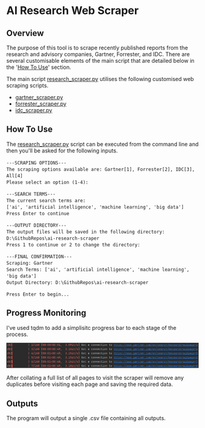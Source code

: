 # AI Research Web Scraper

## Overview
The purpose of this tool is to scrape recently published reports from the research and advisory companies, Gartner, Forrester, and IDC. There are several customisable elements of the main script that are detailed below in the '[How To Use](#how-to-use)' section.

The main script [research_scraper.py](https://github.com/JamesT94/ai-research-scraper/blob/main/research_scraper.py) utilises the following customised web scraping scripts.  

- [gartner_scraper.py](https://github.com/JamesT94/ai-research-scraper/blob/main/gartner_scraper.py)
- [forrester_scraper.py](https://github.com/JamesT94/ai-research-scraper/blob/main/forrester_scraper.py)
- [idc_scraper.py](https://github.com/JamesT94/ai-research-scraper/blob/main/idc_scraper.py)

## How To Use
The [research_scraper.py](https://github.com/JamesT94/ai-research-scraper/blob/main/research_scraper.py) script can be executed from the command line and then you'll be asked for the following inputs.  


`---SCRAPING OPTIONS---`  
`The scraping options available are: Gartner[1], Forrester[2], IDC[3], All[4]`  
`Please select an option (1-4): `  

`---SEARCH TERMS---`  
`The current search terms are: `  
`['ai', 'artificial intelligence', 'machine learning', 'big data']`  
`Press Enter to continue`

`---OUTPUT DIRECTORY---`  
`The output files will be saved in the following directory: `  
`D:\GithubRepos\ai-research-scraper`  
`Press 1 to continue or 2 to change the directory:`  

`---FINAL CONFIRMATION---`  
`Scraping: Gartner`  
`Search Terms: ['ai', 'artificial intelligence', 'machine learning', 'big data']`  
`Output Directory: D:\GithubRepos\ai-research-scraper`  

`Press Enter to begin...`


## Progress Monitoring
I've used tqdm to add a simplisitc progress bar to each stage of the process.

![Progress Bar](https://github.com/JamesT94/ai-research-scraper/blob/main/imgs/progress_bar.png)

After collating a full list of all pages to visit the scraper will remove any duplicates before visiting each page and saving the required data.

## Outputs
The program will output a single .csv file containing all outputs.
